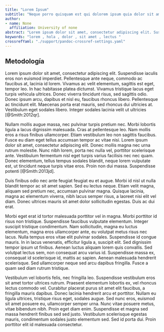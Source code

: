```yaml
---
title: "Lorem Ipsum"
subtitle: "Neque porro quisquam est qui dolorem ipsum quia dolor sit amet, consectetur, adipisci velit..."
author:
- name: None
  affiliation: University of none
abstract: "Lorem ipsum dolor sit amet, consectetur adipiscing elit. Suspendisse iaculis eros non euismod imperdiet. Pellentesque ante neque, commodo ac faucibus at, lacinia id lorem. Vivamus ac velit elementum, sagittis est eget, tempor leo. In hac habitasse platea dictumst. Vivamus tristique lacus eget turpis vehicula ultrices. Donec viverra tincidunt risus, sed sagittis odio. Donec ipsum arcu, dapibus et nisl eu, faucibus rhoncus libero. Pellentesque ac tincidunt elit. Maecenas porta erat mauris, sed rhoncus dui ultricies at. Vestibulum eget sodales libero. Integer sodales lacinia velit ut ultricies."
keywords: "lorem , hola , dolor , sit amet , lectus "
crossrefYaml: "./support/pandoc-crossref-settings.yaml"
---
```


## Metodología

Lorem ipsum dolor sit amet, consectetur adipiscing elit. Suspendisse iaculis eros non euismod imperdiet. Pellentesque ante neque, commodo ac faucibus at, lacinia id lorem. Vivamus ac velit elementum, sagittis est eget, tempor leo. In hac habitasse platea dictumst. Vivamus tristique lacus eget turpis vehicula ultrices. Donec viverra tincidunt risus, sed sagittis odio. Donec ipsum arcu, dapibus et nisl eu, faucibus rhoncus libero. Pellentesque ac tincidunt elit. Maecenas porta erat mauris, sed rhoncus dui ultricies at. Vestibulum eget sodales libero. Integer sodales lacinia velit ut ultricies [@Smith:2012qr].

Nullam mollis augue massa, nec pulvinar turpis pretium nec. Morbi lobortis ligula a lacus dignissim malesuada. Cras at pellentesque leo. Nam mollis eros a risus finibus ullamcorper. Etiam vestibulum leo non sagittis faucibus. Fusce eu diam eget tellus accumsan tempor ac vitae nisi. Lorem ipsum dolor sit amet, consectetur adipiscing elit. Donec mollis magna nec urna rutrum molestie. Nunc nibh lorem, porta nec nulla vel, porttitor scelerisque ante. Vestibulum fermentum nisl eget turpis varius facilisis nec nec quam. Donec elementum, tellus tempus sodales blandit, neque lorem vulputate est, ut tincidunt neque turpis vitae eros. Proin non dui massa. Suspendisse potenti [@Smith:2013jd].

Duis finibus odio nec ante feugiat feugiat eu et augue. Morbi id nisl ut nulla blandit tempor ac sit amet sapien. Sed eu lectus neque. Etiam velit magna, aliquam sed pretium nec, accumsan pulvinar magna. Quisque lacinia, magna ac elementum viverra, nibh lacus semper risus, a laoreet nisi elit vel diam. Donec ultrices mauris sit amet dolor sollicitudin egestas. Duis ac dui erat.

Morbi eget erat id tortor malesuada porttitor vel in magna. Morbi porttitor id risus non tristique. Suspendisse faucibus vulputate elementum. Integer suscipit tristique condimentum. Nam sollicitudin, magna eu luctus elementum, magna eros ullamcorper ante, eu volutpat metus risus nec lacus. Nulla tempus eros vitae elit pulvinar sodales. Suspendisse id congue mauris. In in lacus venenatis, efficitur ligula a, suscipit elit. Sed dignissim tempor ipsum ut finibus. Aenean luctus aliquam lorem quis convallis. Sed volutpat lectus sem, non consequat arcu varius id. Suspendisse massa ex, consequat id scelerisque id, mattis ac sapien. Aenean malesuada hendrerit scelerisque. Sed ullamcorper neque sed arcu dapibus fringilla. Fusce a quam sed diam rutrum tristique.

Vestibulum vel lobortis felis, nec fringilla leo. Suspendisse vestibulum eros sit amet tortor ultrices rutrum. Praesent elementum lobortis ex, vel rhoncus lectus commodo vel. Curabitur placerat purus sit amet elit faucibus, a fringilla mauris dapibus. Donec lacinia hendrerit arcu et porttitor. Nullam eu ligula ultrices, tristique risus eget, sodales augue. Sed nunc eros, euismod sit amet posuere eu, ullamcorper semper urna. Nunc vitae posuere metus, vitae bibendum nibh. Proin eget diam enim. Suspendisse et magna sed massa hendrerit finibus sed sed justo. Vestibulum scelerisque egestas mauris, condimentum sodales justo elementum sed. Sed id porta dui. Proin porttitor elit id malesuada consectetur.


